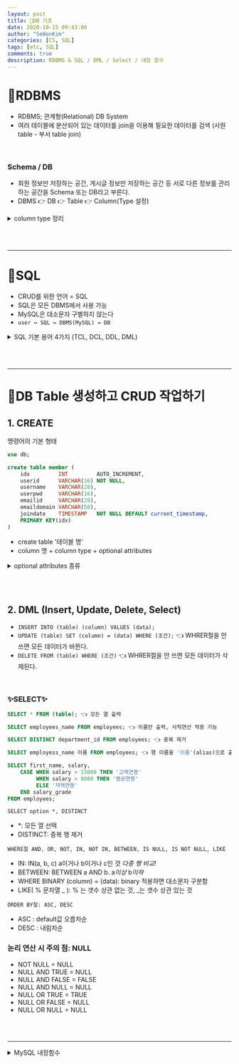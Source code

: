 ```yaml
---
layout: post
title: 🛒DB 기초
date: 2020-10-15 09:43:00
author: "SeWonKim"
categories: [CS, SQL]
tags: [etc, SQL]
comments: true
description: RDBMS & SQL / DML / Select / 내장 함수 
---
```


# 🚗RDBMS

- RDBMS; 관계형(Relational) DB System
- 여러 테이블에 분산되어 있는 데이터를 join을 이용해 필요한 데이터를 검색 (사원table - 부서 table join)

&nbsp;  

### Schema / DB

- 회원 정보만 저장하는 공간, 게시글 정보만 저장하는 공간 등 서로 다른 정보를 관리하는 공간을 Schema 또는 DB라고 부른다.
- DBMS 👉 DB 👉 Table 👉 Column(Type 설정)


<details>
<summary>column type 정리</summary>
<div markdown="1">

⚠️ type은 DBMS마다 다르다 ⚠️

1. CHAR : 고정 문자열
2. VARCHAR : 가변 문자열
3. TINYTEXT, TEXT, MEDIUMTEXT, LONGTEXT : VARCHAR의 max크기를 넘어가는 긴 문자열
4. BLOB, MEDIUMBLOB, LONGBLOB : 바이너리 파일 내용
5. INT, FLOAT, DOUBLE
6. DATE, DATETIME, TIMESTAMP, TIME
   - datetime: YYYY-MM-DD HH:MM:SS
   - timestamp: 1970-01-01 00:00:00을 0으로 해서 1초단위로 표기한 것
7. BOOLEAN

</div>
</details>

&nbsp;  
&nbsp;  

---

# 🚙SQL 

- CRUD를 위한 언어 = SQL
- SQL은 모든 DBMS에서 사용 가능
- MySQL은 대소문자 구별하지 않는다
- `user ↔ SQL ↔ DBMS(MySQL) ↔ DB`



<details>
<summary>SQL 기본 용어 4가지 (TCL, DCL, DDL, DML)</summary>
<div markdown="1">

### DCL (Control) : commit, rollback, grant, revoke
- GRANT: 사용자에게 권한 부여
- REVOKE: 사용자 권한 취소

&nbsp;  

### TCL (Transaction Control) : commit, rollback
- Transaction이란 DB내에서 **하나의 그룹으로 처리되어야 하는 명령문들을 모아놓은 작업 단위**이다.
- COMMIT: 트랜잭션 결과를 최종적으로 적용
- ROLLBACK: 마지막 commit전으로 취소시켜서 데이터를 복구
- 키워드 `start transaction, commit, savepoint, rollback`

&nbsp;  

### DDL (Definition) - table 관련 create, alter, drop, rename
- CREATE: DB객체(table, view, index...) 생성
- ALTER: DB객체 수정
- DROP: DB객체 삭제
- RENAME

&nbsp;  

### ✨DML (Manipulation)✨ - table내의 행,열 관련 insert, select, update, delete
- SELECT(R)
- INSERT(C)
- UPDATE(U)
- DELETE(D)

</div>
</details>

&nbsp;  
&nbsp; 

---

# 🎠DB Table 생성하고 CRUD 작업하기

## 1. CREATE

명령어의 기본 형태 

```SQL
use db;

create table member ( 
    idx         INT         AUTO_INCREMENT,
    userid      VARCHAR(16) NOT NULL,
    username    VARCHAR(20),
    userpwd     VARCHAR(16),
    emailid     VARCHAR(20),
    emaildomain VARCHAR(50),
    joindate    TIMESTAMP   NOT NULL DEFAULT current_timestamp,
    PRIMARY KEY(idx) 
)
```
- create table '테이블 명'
- column 명 + column type + optional attributes


<details>
<summary>optional attributes 종류</summary>
<div markdown="1">

- NOT NULL
- DEFAULT: NULL값이 들어올 경우 기본적으로 설정되는 값
- UNSIGNED
- AUTO INCREMENT: 자동으로 1씩 증가
- PRIMARY KEY: 고유 식별자. AUTO_INCREMENT와 같이 자주 사용된다. **NULL값 비허용**
- UNIQUE: 중복된 값 저장할 수 없다. **NULL값 허용**
- FOREIGN KEY: 다른 테이블의 PK 값 참조. **NULL값 허용**

</div>
</details>

&nbsp;  
&nbsp;  

## 2. DML (Insert, Update, Delete, Select)

- `INSERT INTO (table) (column) VALUES (data);`
- `UPDATE (table) SET (column) = (data) WHERE (조건);` 👈 WHRER절을 안 쓰면 모든 데이터가 바뀐다.
- `DELETE FROM (table) WHERE (조건)` 👈 WHRER절을 안 쓰면 모든 데이터가 삭제된다.

&nbsp;  

### ✨SELECT✨

```SQL
SELECT * FROM (table); 👈 모든 열 출력

SELECT employees_name FROM employees; 👈 이름만 출력, 사칙연산 적용 가능

SELECT DISTINCT department_id FROM employees; 👈 중복 제거

SELECT employess_name 이름 FROM employees; 👈 행 이름을 '이름'(alias)으로 출력

SELECT first_name, salary,
    CASE WHEN salary > 15000 THEN '고액연봉'
         WHEN salary > 8000 THEN '평균연봉'
         ELSE '저액연봉'
    END salary_grade
FROM employees; 
```

`SELECT option *, DISTINCT`

- *: 모든 열 선택
- DISTINCT: 중복 행 제거
  

`WHERE절 AND, OR, NOT, IN, NOT IN, BETWEEN, IS NULL, IS NOT NULL, LIKE`

- IN: IN(a, b, c) a이거나 b이거나 c인 것 *다중 행 비교!*
- BETWEEN: BETWEEN a AND b. a*이상* b*이하*
- WHERE BINARY (column) = (data): binary 적용하면 대소문자 구분함
- LIKE( % 문자열 _ ): % 는 갯수 상관 없는 것, _는 갯수 상관 있는 것

`ORDER BY절: ASC, DESC`

- ASC : default값 오름차순
- DESC : 내림차순



### 논리 연산 시 주의 점: NULL
- NOT NULL = NULL
- NULL AND TRUE = NULL
- NULL AND FALSE = FALSE
- NULL AND NULL = NULL
- NULL OR TRUE = TRUE
- NULL OR FALSE = NULL
- NULL OR NULL = NULL

&nbsp;  
&nbsp; 

---

<details>
<summary>MySQL 내장함수</summary>
<div markdown="1">

### 숫자 관련
- ABS: 절댓값
- CEILING: 올림
- FLOOR: 내림
- ROUND: 반올림
- TRUNCATE: 버림
- POW: 승
- MOD: 나머지
- GREATEST: 최댓값
- LEAST: 최솟값

### 문자 관련
- ASCII
- CONCAT: 문자열 결합
- INSERT: 시작위치부터 길이만큼 새로운 문자열로 대치
- REPLACE: 기존 문자열을 다른 문자열로 변경
- INSRT: 찾는 문자열의 위치 값을 리턴
- MID / SUBSTRING: 시작위치부터 개수만큼 리턴
- LTRIM: 왼쪽 공백 제거
- RTRIM: 오른쪽 공백 제거
- TRIM: 양쪽 공백 제거
- LOWER, LCASE, UPPER, UCASE

### 날짜 관련
- NOW() / SYSDATE(), CURRENT_TIMESTAMP()
- CURDATE()/ CURTIME()
- YEAR() / MONTH() ... 
- DATE_FORMAT(): 날짜를 형식에 맞게 리턴. %y, %m, %d

</div>
</details>


&nbsp;  
&nbsp; 
